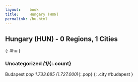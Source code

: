 ```yaml
---
layout:    book
title:     Hungary (HUN)
permalink: /hu.html
---
```


## Hungary (HUN) - 0 Regions, 1 Cities
{: #hu }





### Uncategorized _(1)_{:.count}


Budapest  _pop 1.733.685 (1.727.000)_{:.pop} {: .city #budapest } <br>


 
